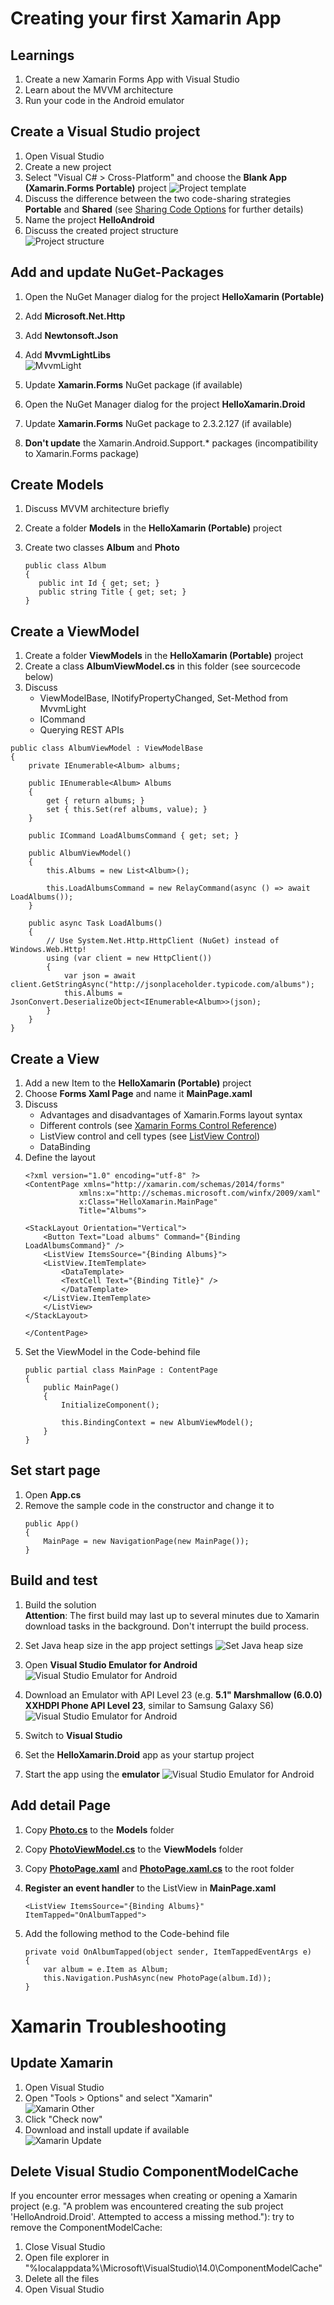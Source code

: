 # Creating your first Xamarin App

## Learnings

1. Create a new Xamarin Forms App with Visual Studio
1. Learn about the MVVM architecture
1. Run your code in the Android emulator

## Create a Visual Studio project
1. Open Visual Studio
1. Create a new project
1. Select "Visual C# > Cross-Platform" and choose the **Blank App (Xamarin.Forms Portable)** project
   ![Project template](images/exercise1/create-project.png)
1. Discuss the difference between the two code-sharing strategies **Portable** and **Shared** (see [Sharing Code Options](https://developer.xamarin.com/guides/cross-platform/application_fundamentals/building_cross_platform_applications/sharing_code_options/) for further details)
1. Name the project **HelloAndroid**
1. Discuss the created project structure<br/>
   ![Project structure](images/exercise1/project-structure.png)

## Add and update NuGet-Packages
1. Open the NuGet Manager dialog for the project **HelloXamarin (Portable)**
1. Add **Microsoft.Net.Http**
1. Add **Newtonsoft.Json**
1. Add **MvvmLightLibs**<br/>
   ![MvvmLight](images/exercise1/mvvmlight.png)
1. Update **Xamarin.Forms** NuGet package (if available)

1. Open the NuGet Manager dialog for the project **HelloXamarin.Droid**
1. Update **Xamarin.Forms** NuGet package to 2.3.2.127 (if available)
1. **Don't update** the Xamarin.Android.Support.* packages (incompatibility to Xamarin.Forms package)

## Create Models
1. Discuss MVVM architecture briefly
1. Create a folder **Models** in the **HelloXamarin (Portable)** project
1. Create two classes **Album** and **Photo**<br/>

    ```
    public class Album
    {
       public int Id { get; set; }
       public string Title { get; set; }
    }
    ```

## Create a ViewModel
1. Create a folder **ViewModels** in the **HelloXamarin (Portable)** project
1. Create a class **AlbumViewModel.cs** in this folder (see sourcecode below)
1. Discuss
   - ViewModelBase, INotifyPropertyChanged, Set-Method from MvvmLight
   - ICommand
   - Querying REST APIs

```
public class AlbumViewModel : ViewModelBase
{
    private IEnumerable<Album> albums;

    public IEnumerable<Album> Albums
    {
        get { return albums; }
        set { this.Set(ref albums, value); }
    }

    public ICommand LoadAlbumsCommand { get; set; }

    public AlbumViewModel()
    {
        this.Albums = new List<Album>();

        this.LoadAlbumsCommand = new RelayCommand(async () => await LoadAlbums());
    }

    public async Task LoadAlbums()
    {
        // Use System.Net.Http.HttpClient (NuGet) instead of Windows.Web.Http!
        using (var client = new HttpClient())
        {
            var json = await client.GetStringAsync("http://jsonplaceholder.typicode.com/albums");
            this.Albums = JsonConvert.DeserializeObject<IEnumerable<Album>>(json);
        }
    }
}
```

## Create a View
1. Add a new Item to the **HelloXamarin (Portable)** project
1. Choose **Forms Xaml Page** and name it **MainPage.xaml**
1. Discuss
   - Advantages and disadvantages of Xamarin.Forms layout syntax
   - Different controls (see [Xamarin Forms Control Reference](https://developer.xamarin.com/guides/xamarin-forms/controls/))
   - ListView control and cell types (see [ListView Control](https://developer.xamarin.com/guides/xamarin-forms/user-interface/listview/customizing-cell-appearance/))
   - DataBinding
1. Define the layout
    ```
    <?xml version="1.0" encoding="utf-8" ?>
    <ContentPage xmlns="http://xamarin.com/schemas/2014/forms"
                xmlns:x="http://schemas.microsoft.com/winfx/2009/xaml"
                x:Class="HelloXamarin.MainPage"
                Title="Albums">

    <StackLayout Orientation="Vertical">
        <Button Text="Load albums" Command="{Binding LoadAlbumsCommand}" />
        <ListView ItemsSource="{Binding Albums}">
        <ListView.ItemTemplate>
            <DataTemplate>
            <TextCell Text="{Binding Title}" />
            </DataTemplate>
        </ListView.ItemTemplate>
        </ListView>   
    </StackLayout>
    
    </ContentPage>
    ```   
1. Set the ViewModel in the Code-behind file
    ```
    public partial class MainPage : ContentPage
    {
        public MainPage()
        {
            InitializeComponent();

            this.BindingContext = new AlbumViewModel();
        }
    }
    ```

## Set start page
1. Open **App.cs**
1. Remove the sample code in the constructor and change it to<br/>
    ```
    public App()
    {
        MainPage = new NavigationPage(new MainPage());
    }
    ```


## Build and test
1. Build the solution<br/>
   **Attention**: The first build may last up to several minutes due to Xamarin download tasks in the background. Don't interrupt the build process.
1. Set Java heap size in the app project settings
   ![Set Java heap size](images/exercise1/JavaMaxHeapSize.PNG)

1. Open **Visual Studio Emulator for Android** <br/>
   ![Visual Studio Emulator for Android](images/exercise1/emulator-start.png)
1. Download an Emulator with API Level 23 (e.g. **5.1" Marshmallow (6.0.0) XXHDPI Phone API Level 23**, similar to Samsung Galaxy S6)<br/>
   ![Visual Studio Emulator for Android](images/exercise1/emulator-download.png)
1. Switch to **Visual Studio**
1. Set the **HelloXamarin.Droid** app as your startup project
1. Start the app using the **emulator**
   ![Visual Studio Emulator for Android](images/exercise1/emulator-vs.png)

## Add detail Page
1. Copy [**Photo.cs**](assets/exercise1/HelloXamarin/HelloXamarin/Models/Photo.cs) to the **Models** folder
1. Copy [**PhotoViewModel.cs**](assets/exercise1/HelloXamarin/HelloXamarin/ViewModels/PhotoViewModel.cs) to the **ViewModels** folder
1. Copy [**PhotoPage.xaml**](assets/exercise1/HelloXamarin/HelloXamarin/PhotoPage.xaml) and [**PhotoPage.xaml.cs**](assets/exercise1/HelloXamarin/HelloXamarin/PhotoPage.xaml.cs)  to the root folder
1. **Register an event handler** to the ListView in **MainPage.xaml**
   ```
   <ListView ItemsSource="{Binding Albums}" ItemTapped="OnAlbumTapped">
   ```

1. Add the following method to the Code-behind file<br/>
    ```
    private void OnAlbumTapped(object sender, ItemTappedEventArgs e)
    {
        var album = e.Item as Album;
        this.Navigation.PushAsync(new PhotoPage(album.Id));
    }
    ```




# Xamarin Troubleshooting

## Update Xamarin
1. Open Visual Studio
1. Open "Tools > Options" and select "Xamarin"<br/>
   ![Xamarin Other](images/exercise1/xamarin-updates.png)
1. Click "Check now"
1. Download and install update if available<br/>
   ![Xamarin Update](images/exercise1/xamarin-download.png)

## Delete Visual Studio ComponentModelCache
If you encounter error messages when creating or opening a Xamarin project (e.g. "A problem was encountered creating the sub project 'HelloAndroid.Droid'. Attempted to access a missing method."): try to remove the ComponentModelCache:

1. Close Visual Studio
1. Open file explorer in "%localappdata%\Microsoft\VisualStudio\14.0\ComponentModelCache"
1. Delete all the files
1. Open Visual Studio